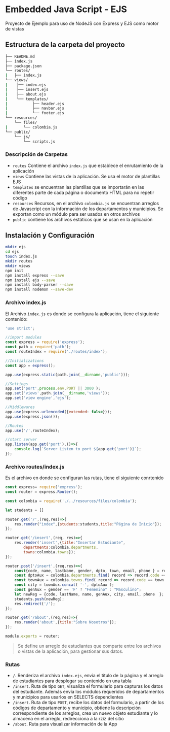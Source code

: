 # Embedded Java Script - EJS

Proyecto de Ejemplo para uso de NodeJS con Express y EJS como motor de vistas

## Estructura de la carpeta del proyecto

```bash
├── README.md
├── index.js
├── package.json
└── routes/
| 	├── index.js
└── views/
|    ├── index.ejs
|    ├── insert.ejs
|    ├── about.ejs
|    └── templates/
|    		├── header.ejs
|    		├── navbar.ejs
|    		└── footer.ejs
└── resources/
    └── files/
|    	└── colombia.js
└── public/
    └── js/
    	└── scripts.js

```
### Descripción de Carpetas
- `routes` Contiene el archivo `index.js` que establece el enrutamiento de la aplicación
- `views` Contiene las vistas de la aplicación. Se usa el motor de plantillas EJS  
- `templates` se encuentran las plantillas que se importarán en las diferentes parte de cada página o documento HTML para no repetir código
- `resources` Recursos, en el archivo `colombia.js` se encuentran arreglos de Javascript con la información de los departamentos y municipios. Se exportan como un módulo para ser usados en otros archivos
- `public` contiene los archivos estáticos que se usan en la aplicación

## Instalación y Configuración

```bash
mkdir ejs
cd ejs
touch index.js
mkdir routes
mkdir views
npm init
npm install express --save
npm install ejs --save
npm install body-parser --save
npm install nodemon --save-dev
```

### Archivo index.js

El Archivo `index.js` es donde se configura la aplicación, tiene el siguiente contenido:

```javascript
'use strict';

//import modules
const express = require('express');
const path = require('path');
const routeIndex = require('./routes/index');

//Initializations
const app = express();

app.use(express.static(path.join(__dirname,'public')));

//Settings
app.set('port',process.env.PORT || 3000 );
app.set('views',path.join(__dirname,'views'));
app.set('view engine','ejs');

//Middlewares
app.use(express.urlencoded({extended: false}));
app.use(express.json());

//Routes
app.use('/',routeIndex);

//start server
app.listen(app.get('port'),()=>{
    console.log(`Server Listen to port ${app.get('port')}`);
});
```
### Archivo routes/index.js

Es el archivo en donde se configuran las rutas, tiene el siguiente conrtenido

```javascript
const express= require('express');
const router = express.Router();

const colombia = require('./../resources/files/colombia');

let students = []

router.get('/',(req,res)=>{
    res.render("index",{students:students,title:"Página de Inicio"});
});

router.get('/insert',(req, res)=>{
    res.render('insert',{title:"Insertar Estudiante",
        departments:colombia.departments,
        towns:colombia.towns});
});

router.post('/insert',(req,res)=>{
    const{code, name, lastName, gender, dpto, town, email, phone } = req.body;
    const dptoAux = colombia.departments.find( record => record.code == dpto ).name;
    const townAux = colombia.towns.find( record => record.code == town ).name;
    const city = townAux.concat( '-', dptoAux );
    const genAux = gender == 'F' ? "Femenino" : "Masculino";
    let newReg = {code, lastName, name, genAux, city, email, phone  };
    students.push(newReg);
    res.redirect('/');
});

router.get('/about',(req,res)=>{
    res.render('about',{title:"Sobre Nosotros"});
});

module.exports = router;
```
> Se define un arreglo de estudiantes que comparte entre los archivos o vistas de la aplicación, para gestionar sus datos.

### Rutas

- `/`. Renderiza el archivo `index.ejs`, envía el título de la página y el arreglo de estudiantes para desplegar su contenido en una tabla
- `/insert`. Ruta de tipo `GET`, visualiza el formulario  para capturas los datos del estudiante. Además envía los módulos requeridos de departamentos y municipios para usarlos en SELECTS dependientes
- `/insert`. Ruta de tipo `POST`, recibe los datos del formulario, a partir de los códigos de departamento y municipio, obtiene la descripción correspondiente de los arreglos, crea un nuevo objeto estudiante y lo almacena en el arreglo, redirecciona a la rzíz del sitio
- `/about`. Ruta para visualizar información de la App
